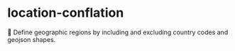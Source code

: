 # location-conflation
🧩 Define geographic regions by including and excluding country codes and geojson shapes.
